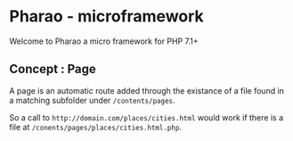 # Pharao - microframework

Welcome to Pharao a micro framework for PHP 7.1+

## Concept : Page

A page is an automatic route added through the existance of a file found in a matching subfolder under `/contents/pages`.

So a call to `http://domain.com/places/cities.html` would work if there is a file at `/conents/pages/places/cities.html.php`.
